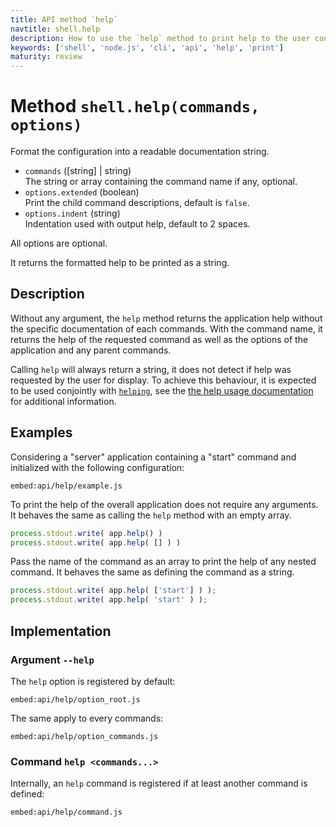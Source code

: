 ```yaml
---
title: API method `help`
navtitle: shell.help
description: How to use the `help` method to print help to the user console.
keywords: ['shell', 'node.js', 'cli', 'api', 'help', 'print']
maturity: review
---
```


# Method `shell.help(commands, options)`

Format the configuration into a readable documentation string.

* `commands` ([string] | string)   
  The string or array containing the command name if any, optional.
* `options.extended` (boolean)   
  Print the child command descriptions, default is `false`.
* `options.indent` (string)   
  Indentation used with output help, default to 2 spaces.

All options are optional.

It returns the formatted help to be printed as a string.

## Description

Without any argument, the `help` method returns the application help without the specific documentation of each commands. With the command name, it returns the help of the requested command as well as the options of the application and any parent commands.

Calling `help` will always return a string, it does not detect if help was requested by the user for display. To achieve this behaviour, it is expected to be used conjointly with [`helping`](/api/helping/), see the [the help usage documentation](/usage/help/) for additional information.

## Examples

Considering a "server" application containing a "start" command and initialized with the following configuration:

`embed:api/help/example.js`

To print the help of the overall application does not require any arguments. It behaves the same as calling the `help` method with an empty array.

```js
process.stdout.write( app.help() )
process.stdout.write( app.help( [] ) )
```

Pass the name of the command as an array to print the help of any nested command. It behaves the same as defining the command as a string.

```js
process.stdout.write( app.help( ['start'] ) );
process.stdout.write( app.help( 'start' ) );
```

## Implementation

### Argument `--help`

The `help` option is registered by default:

`embed:api/help/option_root.js`

The same apply to every commands:

`embed:api/help/option_commands.js`

### Command `help <commands...>`

Internally, an `help` command is registered if at least another command is defined:

`embed:api/help/command.js`
